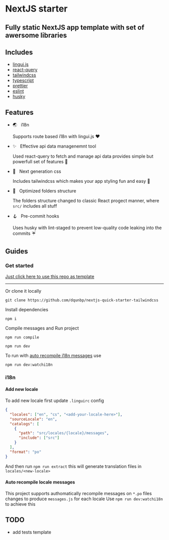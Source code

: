 # NextJS starter

## Fully static NextJS app template with set of awersome libraries

## Includes

- [lingui.js](https://lingui.js.org/index.html)
- [react-query](https://react-query.tanstack.com/)
- [tailwindcss](https://tailwindcss.com/)
- [typescript](https://www.typescriptlang.org/)
- [prettier](https://prettier.io/)
- [eslint](https://eslint.org/)
- [husky](https://typicode.github.io/husky/#/)

## Features

- 🌏 &nbsp; i18n

  Supports route based i18n with lingui.js ❤️

- ✨ &nbsp; Effective api data managenemnt tool

  Used react-query to fetch and manage api data provides simple but powerfull set of features 💪

- 🌊 &nbsp; Next generation css

  Includes tailwindcss which makes your app styling fun and easy 🌟

- 📁 &nbsp; Optimized folders structure

  The folders structure changed to classic React progect manner, where `src/` includes all stuff

- 🪝 &nbsp; Pre-commit hooks

  Uses husky with lint-staged to prevent low-quality code leaking into the commits ☔

## Guides

### Get started

[Just click here to use this repo as template](https://github.com/dqunbp/nextjs-quick-starter-tailwindcss/generate)

---

Or clone it locally

```console
git clone https://github.com/dqunbp/nextjs-quick-starter-tailwindcss
```

Install dependencies

```console
npm i
```

Compile messages and Run project

```console
npm run compile
```

```console
npm run dev
```

To run with [auto recompile i18n messages](####auto-recompile-locale-messages) use

```console
npm run dev:watchi18n
```

### i18n

#### Add new locale

To add new locale first update `.linguirc` config

```json
{
  "locales": ["en", "cs", "<add-your-locale-here>"],
  "sourceLocale": "en",
  "catalogs": [
    {
      "path": "src/locales/{locale}/messages",
      "include": ["src"]
    }
  ],
  "format": "po"
}
```

And then run `npm run extract` this will generate translation files in `locales/<new-locale>`

#### Auto recompile locale messages

This project supports authomatically recompile messages on `*.po` files changes to produce `messages.js` for each locale
Use `npm run dev:watchi18n` to achieve this

## TODO

- add tests template
